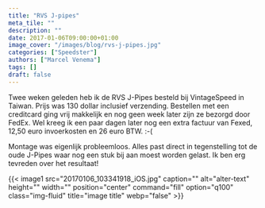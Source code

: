 ```yaml
---
title: "RVS J-pipes"
meta_tile: ""
description: ""
date: 2017-01-06T09:00:00+01:00
image_cover: "/images/blog/rvs-j-pipes.jpg"
categories: ["Speedster"]
authors: ["Marcel Venema"] 
tags: []
draft: false
---
```


Twee weken geleden heb ik de RVS J-Pipes besteld bij VintageSpeed in Taiwan. Prijs was 130 dollar inclusief verzending. Bestellen met een creditcard ging vrij makkelijk en nog geen week later zijn ze bezorgd door FedEx. Wel kreeg ik een paar dagen later nog een extra factuur van Fexed, 12,50 euro invoerkosten en 26 euro BTW. :-(

Montage was eigenlijk probleemloos. Alles past direct in tegenstelling tot de oude J-Pipes waar nog een stuk bij aan moest worden gelast. Ik ben erg tevreden over het resultaat!

{{< image1 src="20170106_103341918_iOS.jpg" caption="" alt="alter-text" height="" width="" position="center" command="fill" option="q100" class="img-fluid" title="image title"  webp="false" >}}

&nbsp;  
